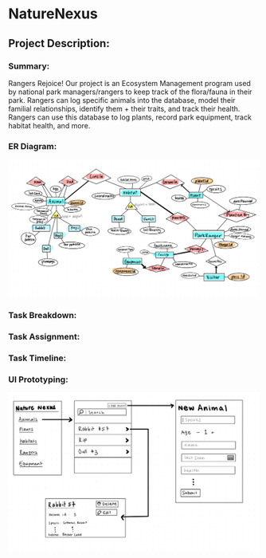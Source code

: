 # NatureNexus

## Project Description:

### Summary:

Rangers Rejoice! Our project is an Ecosystem Management program used by national park managers/rangers to keep track of the flora/fauna in their park. Rangers can log specific animals into the database, model their familial relationships, identify them + their traits, and track their health. Rangers can use this database to log plants, record park equipment, track habitat health, and more.

### ER Diagram:

![ER Diagram](Images/finalERDiagram.png)

### Task Breakdown:

### Task Assignment:

### Task Timeline:

### UI Prototyping:

![UI Image](Images/UIPrototyping.png)
